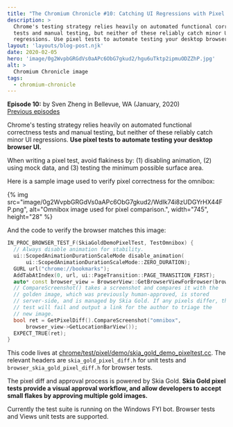 ```yaml
---
title: "The Chromium Chronicle #10: Catching UI Regressions with Pixel Tests"
description: >
  Chrome's testing strategy relies heavily on automated functional correctness
  tests and manual testing, but neither of these reliably catch minor UI
  regressions. Use pixel tests to automate testing your desktop browser UI.
layout: 'layouts/blog-post.njk'
date: 2020-02-05
hero: 'image/0g2WvpbGRGdVs0aAPc6ObG7gkud2/hgu6uTktp2ipmuODZZhP.jpg'
alt: >
  Chromium Chronicle image
tags:
  - chromium-chronicle
---
```


**Episode 10:** by Sven Zheng in Bellevue, WA (January, 2020)<br>
[Previous episodes](/tags/chromium-chronicle/)

Chrome's testing strategy relies heavily on automated functional correctness
tests and manual testing, but neither of these reliably catch minor UI
regressions. **Use pixel tests to automate testing your desktop browser UI.**

When writing a pixel test, avoid flakiness by: (1) disabling animation,
(2) using mock data, and (3) testing the minimum possible surface area.

Here is a sample image used to verify pixel correctness for the omnibox:

{% img src="image/0g2WvpbGRGdVs0aAPc6ObG7gkud2/WdIk74i8zUDGYrHX44FP.png", alt="Omnibox image used for pixel comparison.", width="745", height="28" %}

And the code to verify the browser matches this image:

```cpp
IN_PROC_BROWSER_TEST_F(SkiaGoldDemoPixelTest, TestOmnibox) {
  // Always disable animation for stability.
  ui::ScopedAnimationDurationScaleMode disable_animation(
      ui::ScopedAnimationDurationScaleMode::ZERO_DURATION);
  GURL url("chrome://bookmarks");
  AddTabAtIndex(0, url, ui::PageTransition::PAGE_TRANSITION_FIRST);
  auto* const browser_view = BrowserView::GetBrowserViewForBrowser(browser());
  // CompareScreenshot() takes a screenshot and compares it with the
  // golden image, which was previously human-approved, is stored
  // server-side, and is managed by Skia Gold. If any pixels differ, the
  // test will fail and output a link for the author to triage the
  // new image.
  bool ret = GetPixelDiff().CompareScreenshot("omnibox",
      browser_view->GetLocationBarView());
  EXPECT_TRUE(ret);
}
```

This code lives at [chrome/test/pixel/demo/skia_gold_demo_pixeltest.cc][1].
The relevant headers are `skia_gold_pixel_diff.h` for unit tests and
`browser_skia_gold_pixel_diff.h` for browser tests.

The pixel diff and approval process is powered by Skia Gold. **Skia Gold pixel
tests provide a visual approval workflow, and allow developers to accept
small flakes by approving multiple gold images.**

Currently the test suite is running on the Windows FYI bot. Browser tests
and Views unit tests are supported.

[1]: https://chromium.googlesource.com/chromium/src.git/+/refs/heads/master/chrome/test/pixel/demo/
